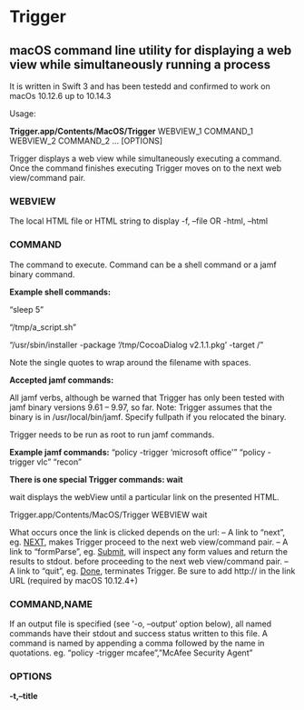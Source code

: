 # Trigger
## macOS command line utility for displaying a web view while simultaneously running a process
It is written in Swift 3 and has been testedd and confirmed to work on macOs 10.12.6 up to 10.14.3


Usage:

**Trigger.app/Contents/MacOS/Trigger** WEBVIEW_1 COMMAND_1 WEBVIEW_2 COMMAND_2 … [OPTIONS]

Trigger displays a web view while simultaneously executing a command. Once the command finishes executing Trigger moves on to the next web view/command pair.

### WEBVIEW
The local HTML file or HTML string to display
-f, –file <path to file>
OR
-html, –html <HTML string>

### COMMAND
The command to execute. Command can be a shell command or a jamf binary command.

**Example shell commands:** 

“sleep 5”  

“/tmp/a_script.sh”

“/usr/sbin/installer -package ‘/tmp/CocoaDialog v2.1.1.pkg’ -target /”

Note the single quotes to wrap around the filename with spaces.

**Accepted jamf commands:** 

All jamf verbs, although be warned that Trigger has only been tested with jamf binary versions 9.61 – 9.97, so far.
Note: Trigger assumes that the binary is in /usr/local/bin/jamf. Specify fullpath if you relocated the binary.

Trigger needs to be run as root to run jamf commands.

**Example jamf commands:**
“policy -trigger ‘microsoft office'”
“policy -trigger vlc”
“recon”

**There is one special Trigger commands: wait** 

wait displays the webView until a particular link on the presented HTML.

Trigger.app/Contents/MacOS/Trigger WEBVIEW wait 

What occurs once the link is clicked depends on the url:
– A link to “next”, eg. <a href=”http://next”>NEXT</a>, makes Trigger proceed to the next web view/command pair.
– A link to “formParse”, eg. <a href=”http://formParse”>Submit</a>, will inspect any form values and return the results to stdout. before proceeding to the next web view/command pair.
– A link to “quit”, eg. <a href=”http://quit”>Done</a>, terminates Trigger.
Be sure to add http:// in the link URL (required by macOS 10.12.4+)

### COMMAND,NAME
If an output file is specified (see ‘-o, –output’ option below), all named commands have their stdout and success status written to this file.
A command is named by appending a comma followed by the name in quotations.
eg. “policy -trigger mcafee”,”McAfee Security Agent”

### OPTIONS
**-t,–title <title>**
Title of the Trigger window.
By default there is no title.

**-h, –height <window height>**
Height, in pixels, of content window.
Default height is 320px.

**-w, –width <window width>**
Width, in pixels, of content window.
Must be within the minimum and maximum width of the content window.
Default width is 360px.

**–noTitleBar, –notitlebar**
Hides the titlebar.

**–fullscreen**
Puts the Trigger webView in fullscreen mode, and disables process switching, the dock, the apple menu, the menubar, and although the expose funtion key still works the user will be unable to switch to another application. Shift-command-Q for logout will work.
There is no title bar when in fullscreen mode.

**–blurry**
Applies a blurry overlay to the screen, behind the webView. 
Cannot be used in conjunction with –fullscreen.

**-o, –output <output file fullpath>**
Creates an output html file. All named commands have their results written to it.
